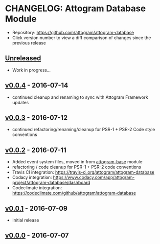 # CHANGELOG: Attogram Database Module

- Repository: <https://github.com/attogram/attogram-database>
- Click version number to view a diff comparison of changes since the previous release

## [Unreleased](https://github.com/attogram/attogram-database/compare/v0.0.4...HEAD)

- Work in progress...

## [v0.0.4](https://github.com/attogram/attogram-database/compare/v0.0.3...v0.0.4) - 2016-07-14

- continued cleanup and renaming to sync with Attogram Framework updates

## [v0.0.3](https://github.com/attogram/attogram-database/compare/v0.0.2...v0.0.3) - 2016-07-12

- continued refactoring/renaming/cleanup for PSR-1 + PSR-2 Code style conventions

## [v0.0.2](https://github.com/attogram/attogram-database/compare/v0.0.1...v0.0.2) - 2016-07-11

- Added event system files, moved in from [attogram-base](https://github.com/attogram/attogram-base) module
- refactoring / code cleanup for PSR-1 + PSR-2 code conventions
- Travis CI integration: <https://travis-ci.org/attogram/attogram-database>
- Codacy integration: <https://www.codacy.com/app/attogram-project/attogram-database/dashboard>
- Codeclimate integration: <https://codeclimate.com/github/attogram/attogram-database>

## [v0.0.1](https://github.com/attogram/attogram-database/compare/b1f1303...v0.0.1) - 2016-07-09

- Initial release

## [v0.0.0](https://github.com/attogram/attogram-database/tree/b1f1303) - 2016-07-07
